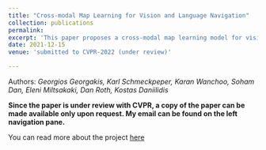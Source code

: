 ```yaml
---
title: "Cross-modal Map Learning for Vision and Language Navigation"
collection: publications
permalink: 
excerpt: 'This paper proposes a cross-modal map learning model for vision-and-language navigation that first learns to predict the top-down semantics on an egocentric map for both observed and unobserved regions, and then predicts a path towards the goal as a set of way-points.'
date: 2021-12-15
venue: 'submitted to CVPR-2022 (under review)'

---
```


Authors: _Georgios Georgakis, Karl Schmeckpeper, Karan Wanchoo, Soham Dan, Eleni Miltsakaki, Dan Roth, Kostas Daniilidis_

**Since the paper is under review with CVPR, a copy of the paper can be made available only upon request. My email can be found on the left navigation pane.**

You can read more about the project [here](https://wanchoo93.github.io/teaching/2017-spring-teaching-4)
